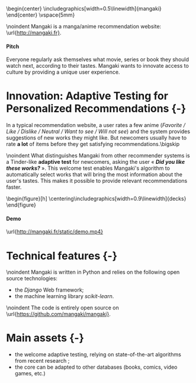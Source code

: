 \begin{center}
\includegraphics[width=0.5\linewidth]{mangaki}
\end{center}
\vspace{5mm}

\noindent
Mangaki is a manga/anime recommendation website: \url{http://mangaki.fr}.

#### Pitch

Everyone regularly ask themselves what movie, series or book they should watch next, according to their tastes. Mangaki wants to innovate access to culture by providing a unique user experience.

Innovation: Adaptive Testing for Personalized Recommendations {-}
=============================================================

In a typical recommendation website, a user rates a few anime (*Favorite / Like / Dislike / Neutral / Want to see / Will not see*) and the system provides suggestions of new works they might like. But newcomers usually have to rate **a lot** of items before they get satisfying recommendations.\bigskip

\noindent
What distinguishes Mangaki from other recommender systems is a Tinder-like **adaptive test** for newcomers, asking the user « ***Did you like these works?*** ». This welcome test enables Mangaki's algorithm to automatically select works that will bring the most information about the user's tastes. This makes it possible to provide relevant recommendations faster.

\begin{figure}[h]
\centering\includegraphics[width=0.9\linewidth]{decks}
\end{figure}

#### Demo

\url{http://mangaki.fr/static/demo.mp4}

Technical features {-}
==================

\noindent
Mangaki is written in Python and relies on the following open source technologies:

- the *Django* Web framework;
- the machine learning library *scikit-learn*.

\noindent
The code is entirely open source on \url{https://github.com/mangaki/mangaki}.

Main assets {-}
===========

- the welcome adaptive testing, relying on state-of-the-art algorithms from recent research ;
- the core can be adapted to other databases (books, comics, video games, etc.)
